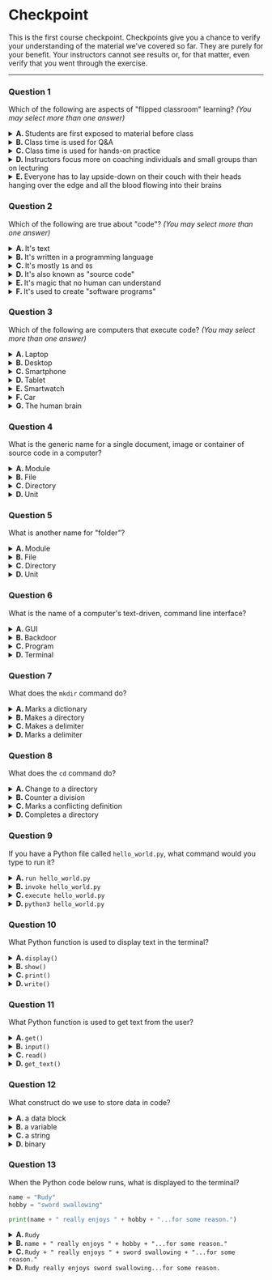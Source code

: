 
# Checkpoint

This is the first course checkpoint. Checkpoints give you a chance to verify your understanding of the material we've covered so far. They are purely for your benefit. Your instructors cannot see results or, for that matter, even verify that you went through the exercise.

---
### Question 1

Which of the following are aspects of "flipped classroom" learning? _(You may select more than one answer)_

<details>
<summary>
<b>A. </b>
Students are first exposed to material before class
</summary>

&emsp; :heavy_check_mark: **CORRECT**

> 
</details>
<details>
<summary>
<b>B. </b>
Class time is used for Q&A
</summary>

&emsp; :heavy_check_mark: **CORRECT**

> 
</details>
<details>
<summary>
<b>C. </b>
Class time is used for hands-on practice
</summary>

&emsp; :heavy_check_mark: **CORRECT**

> 
</details>
<details>
<summary>
<b>D. </b>
Instructors focus more on coaching individuals and small groups than on lecturing
</summary>

&emsp; :heavy_check_mark: **CORRECT**

> 
</details>
<details>
<summary>
<b>E. </b>
Everyone has to lay upside-down on their couch with their heads hanging over the edge and all the blood flowing into their brains
</summary>

&emsp; :x: **INCORRECT**

> We're not saying it's **INCORRECT** to do this, just that it's not part of "flipped classroom" learning.
</details>

### Question 2

Which of the following are true about "code"? _(You may select more than one answer)_

<details>
<summary>
<b>A. </b>
It's text
</summary>

&emsp; :heavy_check_mark: **CORRECT**

> Just like a recipe is just text that tells you how to cook something, code is just text that tells a computer how to do something.
</details>
<details>
<summary>
<b>B. </b>
It's written in a programming language
</summary>

&emsp; :heavy_check_mark: **CORRECT**

> Computers cannot understand human language (yet), so we must use a specialized language they can understand.
</details>
<details>
<summary>
<b>C. </b>
It's mostly <code>1</code>s and <code>0</code>s
</summary>

&emsp; :x: **INCORRECT**

> It's true that at a very _low-level_ computers only understand `1`s and `0`s, but fortunately we don't usually have to worry about that. In particular, code is a much _higher level_ way to communicate with a computer.
</details>
<details>
<summary>
<b>D. </b>
It's also known as "source code"
</summary>

&emsp; :heavy_check_mark: **CORRECT**

> The word "source" refers to the fact that the code is the _source_ of the instructions we give the computer.
</details>
<details>
<summary>
<b>E. </b>
It's magic that no human can understand
</summary>

&emsp; :x: **INCORRECT**

> It's **NOT** magic and you **CAN** understand it!
</details>
<details>
<summary>
<b>F. </b>
It's used to create "software programs"
</summary>

&emsp; :heavy_check_mark: **CORRECT**

> Sometimes "programs" are called "applications" or "apps". No matter what you call them, they're built with code.
</details>

### Question 3

Which of the following are computers that execute code? _(You may select more than one answer)_

<details>
<summary>
<b>A. </b>
Laptop
</summary>

&emsp; :heavy_check_mark: **CORRECT**

> 
</details>
<details>
<summary>
<b>B. </b>
Desktop
</summary>

&emsp; :heavy_check_mark: **CORRECT**

> 
</details>
<details>
<summary>
<b>C. </b>
Smartphone
</summary>

&emsp; :heavy_check_mark: **CORRECT**

> 
</details>
<details>
<summary>
<b>D. </b>
Tablet
</summary>

&emsp; :heavy_check_mark: **CORRECT**

> 
</details>
<details>
<summary>
<b>E. </b>
Smartwatch
</summary>

&emsp; :heavy_check_mark: **CORRECT**

> 
</details>
<details>
<summary>
<b>F. </b>
Car
</summary>

&emsp; :heavy_check_mark: **CORRECT**

> 
</details>
<details>
<summary>
<b>G. </b>
The human brain
</summary>

&emsp; :x: **INCORRECT**

> Maybe one day? ... not sure that's a good thing.
</details>

### Question 4

What is the generic name for a single document, image or container of source code in a computer?

<details>
<summary>
<b>A. </b>
Module
</summary>

&emsp; :x: **INCORRECT**

> You may occasionally hear this term with regards to source code, but it is not a generic term.
</details>
<details>
<summary>
<b>B. </b>
File
</summary>

&emsp; :heavy_check_mark: **CORRECT**

> A file is the _"basic unit of storage"_ in a computer.
</details>
<details>
<summary>
<b>C. </b>
Directory
</summary>

&emsp; :x: **INCORRECT**

> A directory may contain documents, images or source code _(i.e. "Files")_, but a directory is **NOT** a document, image or source code.
</details>
<details>
<summary>
<b>D. </b>
Unit
</summary>

&emsp; :x: **INCORRECT**

> 
</details>

### Question 5

What is another name for "folder"?

<details>
<summary>
<b>A. </b>
Module
</summary>

&emsp; :x: **INCORRECT**

> 
</details>
<details>
<summary>
<b>B. </b>
File
</summary>

&emsp; :x: **INCORRECT**

> Files exist _inside_ folders.
</details>
<details>
<summary>
<b>C. </b>
Directory
</summary>

&emsp; :heavy_check_mark: **CORRECT**

> In a computer, a _folder_ and a _directory_ are the same thing.
</details>
<details>
<summary>
<b>D. </b>
Unit
</summary>

&emsp; :x: **INCORRECT**

> 
</details>

### Question 6

What is the name of a computer's text-driven, command line interface?

<details>
<summary>
<b>A. </b>
GUI
</summary>

&emsp; :x: **INCORRECT**

> "GUI" stands for "Graphical User Interface". It is made up of windows, menus, etc... You usually use a mouse or trackpad to interact with a GUI.
</details>
<details>
<summary>
<b>B. </b>
Backdoor
</summary>

&emsp; :x: **INCORRECT**

> Sometimes it's fun to pretend that the command line interface is a secret "backdoor" known only to a select few ... but it's not.
</details>
<details>
<summary>
<b>C. </b>
Program
</summary>

&emsp; :x: **INCORRECT**

> A program is a unit of software that a computer knows how to run. Examples include web browsers, word processors and Python applications.
</details>
<details>
<summary>
<b>D. </b>
Terminal
</summary>

&emsp; :heavy_check_mark: **CORRECT**

> This is an [old word](https://en.wikipedia.org/wiki/Computer_terminal) that's been repurposed.
</details>

### Question 7

What does the `mkdir` command do?

<details>
<summary>
<b>A. </b>
Marks a dictionary
</summary>

&emsp; :x: **INCORRECT**

> 
</details>
<details>
<summary>
<b>B. </b>
Makes a directory
</summary>

&emsp; :heavy_check_mark: **CORRECT**

> 
</details>
<details>
<summary>
<b>C. </b>
Makes a delimiter
</summary>

&emsp; :x: **INCORRECT**

> 
</details>
<details>
<summary>
<b>D. </b>
Marks a delimiter
</summary>

&emsp; :x: **INCORRECT**

> 
</details>

### Question 8

What does the `cd` command do?

<details>
<summary>
<b>A. </b>
Change to a directory
</summary>

&emsp; :heavy_check_mark: **CORRECT**

> 
</details>
<details>
<summary>
<b>B. </b>
Counter a division
</summary>

&emsp; :x: **INCORRECT**

> 
</details>
<details>
<summary>
<b>C. </b>
Marks a conflicting definition
</summary>

&emsp; :x: **INCORRECT**

> 
</details>
<details>
<summary>
<b>D. </b>
Completes a directory
</summary>

&emsp; :x: **INCORRECT**

> 
</details>

### Question 9

If you have a Python file called `hello_world.py`, what command would you type to run it?

<details>
<summary>
<b>A. </b>
<code>run hello_world.py</code>
</summary>

&emsp; :x: **INCORRECT**

> 
</details>
<details>
<summary>
<b>B. </b>
<code>invoke hello_world.py</code>
</summary>

&emsp; :x: **INCORRECT**

> 
</details>
<details>
<summary>
<b>C. </b>
<code>execute hello_world.py</code>
</summary>

&emsp; :x: **INCORRECT**

> 
</details>
<details>
<summary>
<b>D. </b>
<code>python3 hello_world.py</code>
</summary>

&emsp; :heavy_check_mark: **CORRECT**

> The `python3` command is used to _run_ a Python source code file.
</details>

### Question 10

What Python function is used to display text in the terminal?

<details>
<summary>
<b>A. </b>
<code>display()</code>
</summary>

&emsp; :x: **INCORRECT**

> 
</details>
<details>
<summary>
<b>B. </b>
<code>show()</code>
</summary>

&emsp; :x: **INCORRECT**

> 
</details>
<details>
<summary>
<b>C. </b>
<code>print()</code>
</summary>

&emsp; :heavy_check_mark: **CORRECT**

> 
</details>
<details>
<summary>
<b>D. </b>
<code>write()</code>
</summary>

&emsp; :x: **INCORRECT**

> 
</details>

### Question 11

What Python function is used to get text from the user?

<details>
<summary>
<b>A. </b>
<code>get()</code>
</summary>

&emsp; :x: **INCORRECT**

> 
</details>
<details>
<summary>
<b>B. </b>
<code>input()</code>
</summary>

&emsp; :heavy_check_mark: **CORRECT**

> 
</details>
<details>
<summary>
<b>C. </b>
<code>read()</code>
</summary>

&emsp; :x: **INCORRECT**

> 
</details>
<details>
<summary>
<b>D. </b>
<code>get_text()</code>
</summary>

&emsp; :x: **INCORRECT**

> 
</details>

### Question 12

What construct do we use to store data in code?

<details>
<summary>
<b>A. </b>
a data block
</summary>

&emsp; :x: **INCORRECT**

> 
</details>
<details>
<summary>
<b>B. </b>
a variable
</summary>

&emsp; :heavy_check_mark: **CORRECT**

> A _variable_ is a named container of data in source code.
</details>
<details>
<summary>
<b>C. </b>
a string
</summary>

&emsp; :x: **INCORRECT**

> 
</details>
<details>
<summary>
<b>D. </b>
binary
</summary>

&emsp; :x: **INCORRECT**

> 
</details>

### Question 13

When the Python code below runs, what is displayed to the terminal?

```python
name = "Rudy"
hobby = "sword swallowing"

print(name + " really enjoys " + hobby + "...for some reason.")
```

<details>
<summary>
<b>A. </b>
<code>Rudy</code>
</summary>

&emsp; :x: **INCORRECT**

> This is the first part of the text that is displayed, but the `+` is used to join _(a.k.a. "concatenate")_ it to more strings.
</details>
<details>
<summary>
<b>B. </b>
<code>name + " really enjoys " + hobby + "...for some reason."</code>
</summary>

&emsp; :x: **INCORRECT**

> This is incorrect because it does not _evaluate_ the `name` or `hobby` variables. When we use variables, we don't see their _names_, we see their _values_.
</details>
<details>
<summary>
<b>C. </b>
<code>Rudy + " really enjoys " + sword swallowing + "...for some reason."</code>
</summary>

&emsp; :x: **INCORRECT**

> This is incorrect because it contains the `+` and `"` characters. Those characters are not part of the _evaluated_ string.
</details>
<details>
<summary>
<b>D. </b>
<code>Rudy really enjoys sword swallowing...for some reason.</code>
</summary>

&emsp; :heavy_check_mark: **CORRECT**

> I guess some people like sword swallowing...for some reason...
</details>
